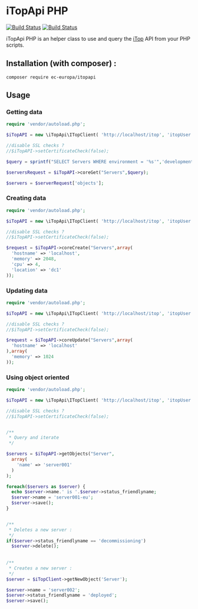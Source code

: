 # iTopApi PHP

[![Build Status](https://travis-ci.org/ec-europa/iTopApi.svg?branch=master)](https://travis-ci.org/ec-europa/iTopApi)
[![Build Status](https://status.continuousphp.com/git-hub/ec-europa/iTopApi?token=278b777f-fc1e-40ec-8232-7acf7a698669)](https://continuousphp.com/git-hub/ec-europa/iTopApi)


iTopApi PHP is an helper class to use and query the [iTop](https://wiki.openitop.org/doku.php) API from your PHP scripts.



## Installation **(with composer)** :

```
composer require ec-europa/itopapi
```

## Usage

### Getting data

```php
require 'vendor/autoload.php';

$iTopAPI = new \iTopApi\ITopClient( 'http://localhost/itop', 'itopUser', 'iTopPassword' );

//disable SSL checks ?
//$iTopAPI->setCertificateCheck(false);

$query = sprintf("SELECT Servers WHERE environment = '%s'",'development');

$serversRequest = $iTopAPI->coreGet("Servers",$query);

$servers = $serverRequest['objects'];
```

### Creating data

```php
require 'vendor/autoload.php';

$iTopAPI = new \iTopApi\ITopClient( 'http://localhost/itop', 'itopUser', 'iTopPassword' );

//disable SSL checks ?
//$iTopAPI->setCertificateCheck(false);

$request = $iTopAPI->coreCreate("Servers",array(
  'hostname' => 'localhost',
  'memory' => 2048,
  'cpu' => 4,
  'location' => 'dc1'
));

```



### Updating data

```php
require 'vendor/autoload.php';

$iTopAPI = new \iTopApi\ITopClient( 'http://localhost/itop', 'itopUser', 'iTopPassword' );

//disable SSL checks ?
//$iTopAPI->setCertificateCheck(false);

$request = $iTopAPI->coreUpdate("Servers",array(
  'hostname' => 'localhost'
),array(
  'memory' => 1024
));

```

### Using object oriented

```php
require 'vendor/autoload.php';

$iTopAPI = new \iTopApi\ITopClient( 'http://localhost/itop', 'itopUser', 'iTopPassword' );

//disable SSL checks ?
//$iTopAPI->setCertificateCheck(false);


/**
 * Query and iterate 
 */

$servers = $iTopAPI->getObjects("Server",
  array(
    'name' => 'server001'
  )
);

foreach($servers as $server) {
  echo $server->name.' is '.$server->status_friendlyname;
  $server->name = 'server001-eu';
  $server->save();
}


/**
 * Deletes a new server : 
 */
if($server->status_friendlyname == 'decommissioning')
  $server->delete();
  
  
/**
 * Creates a new server : 
 */
$server = $iTopClient->getNewObject('Server');

$server->name = 'server002';
$server->status_friendlyname = 'deployed';
$server->save();

```
